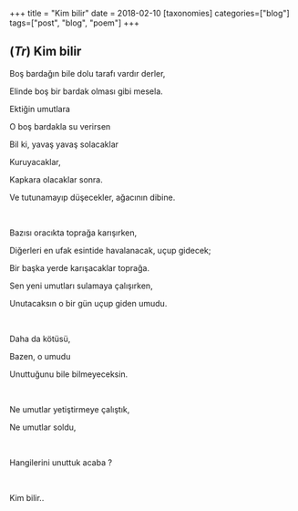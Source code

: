 +++
title = "Kim bilir"
date = 2018-02-10
[taxonomies]
categories=["blog"]
tags=["post", "blog", "poem"]
+++

## (*Tr*) Kim bilir

Boş bardağın bile dolu tarafı vardır derler,

Elinde boş bir bardak olması gibi mesela.

Ektiğin umutlara

O boş bardakla su verirsen

Bil ki, yavaş yavaş solacaklar

Kuruyacaklar,

Kapkara olacaklar sonra.

Ve tutunamayıp düşecekler, ağacının dibine.

<br>

Bazısı oracıkta toprağa karışırken,

Diğerleri en ufak esintide havalanacak, uçup gidecek;

Bir başka yerde karışacaklar toprağa.

Sen yeni umutları sulamaya çalışırken,

Unutacaksın o bir gün uçup giden umudu.

<br>

Daha da kötüsü,

Bazen, o umudu

Unuttuğunu bile bilmeyeceksin.

<br>

Ne umutlar yetiştirmeye çalıştık,

Ne umutlar soldu,

<br>

Hangilerini unuttuk acaba ?

<br>

Kim bilir..